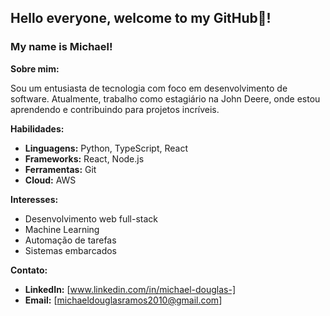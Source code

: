 ## Hello everyone, welcome to my GitHub🤖!
### My name is **Michael**!
**Sobre mim:**

Sou um entusiasta de tecnologia com foco em desenvolvimento de software. Atualmente, trabalho como estagiário na John Deere, onde estou aprendendo e contribuindo para projetos incríveis.

**Habilidades:**

* **Linguagens:** Python, TypeScript, React
* **Frameworks:** React, Node.js
* **Ferramentas:** Git
* **Cloud:** AWS

**Interesses:**

* Desenvolvimento web full-stack
* Machine Learning
* Automação de tarefas
* Sistemas embarcados

**Contato:**

* **LinkedIn:** [www.linkedin.com/in/michael-douglas-]
* **Email:** [michaeldouglasramos2010@gmail.com]

